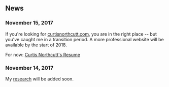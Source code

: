 ## News

### November 15, 2017

If you're looking for [curtisnorthcutt.com](curtisnorthcutt.com), you are in the right place -- but you've caught me in a transition period. A more professional website will be available by the start of 2018.

For now: [Curtis Northcutt's Resume](/resources/pdf/cv.pdf)

### November 14, 2017

My [research](research.md) will be added soon.

